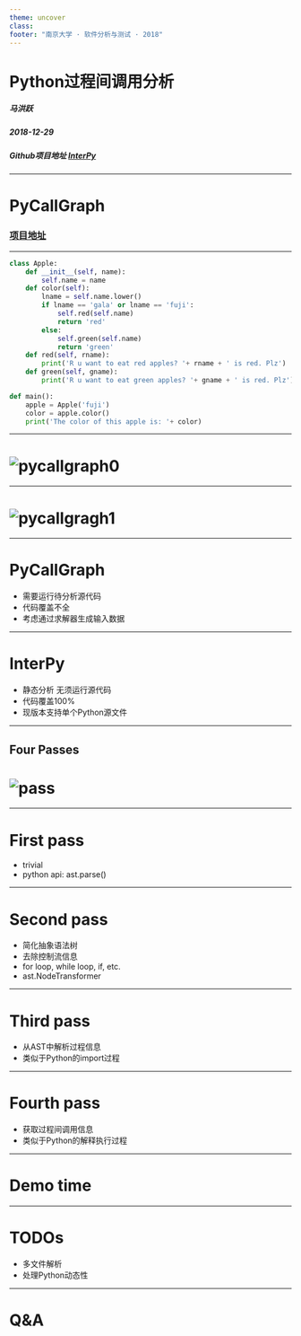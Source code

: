 ```yaml
---
theme: uncover
class:
footer: "南京大学 · 软件分析与测试 · 2018"
---
```


# Python过程间调用分析

##### 马洪跃

##### 2018-12-29

##### Github项目地址 [InterPy](https://github.com/bryce-ma/interpy)

---

# PyCallGraph

### [项目地址](https://github.com/gak/pycallgraph/#python-call-graph)

---

```python
class Apple:
    def __init__(self, name):
        self.name = name
    def color(self):
        lname = self.name.lower()
        if lname == 'gala' or lname == 'fuji':
            self.red(self.name)
            return 'red'
        else:
            self.green(self.name)
            return 'green'
    def red(self, rname):
        print('R u want to eat red apples? '+ rname + ' is red. Plz')
    def green(self, gname):
        print('R u want to eat green apples? '+ gname + ' is red. Plz')

def main():
    apple = Apple('fuji')
    color = apple.color()
    print('The color of this apple is: '+ color)
```

---

<!-- paginate: true -->

# ![pycallgraph0](./asset/pycallgraph.png)

---

# ![pycallgragh1](./asset/pycallgraphapple.png)

---

# PyCallGraph

- 需要运行待分析源代码
- 代码覆盖不全
- 考虑通过求解器生成输入数据

---

# InterPy

- 静态分析 无须运行源代码
- 代码覆盖100%
- 现版本支持单个Python源文件

---

## Four Passes 

# ![pass](./passes.png)

---

# First pass

- trivial
- python api: ast.parse()

---

# Second pass

- 简化抽象语法树
- 去除控制流信息
- for loop, while loop, if, etc.
- ast.NodeTransformer

---

# Third pass

- 从AST中解析过程信息
- 类似于Python的import过程

---

# Fourth pass

- 获取过程间调用信息
- 类似于Python的解释执行过程

---
# Demo time
---
# TODOs

- 多文件解析
- 处理Python动态性
___


# Q&A



